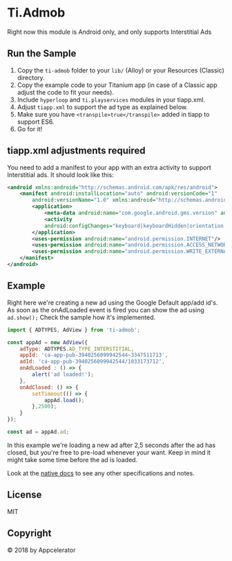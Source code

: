 # Ti.Admob
Right now this module is Android only, and only supports Interstitial Ads

## Run the Sample

1. Copy the `ti-admob` folder to your `lib/` (Alloy) or your Resources (Classic) directory.
2. Copy the example code to your Titanium app (in case of a Classic app adjust the code to fit your needs).
3. Include `hyperloop` and `ti.playservices` modules in your tiapp.xml.
4. Adjust `tiapp.xml` to support the ad type as explained below.
5. Make sure you have `<transpile>true</transpile>` added in tiapp to support ES6.
6. Go for it!

## tiapp.xml adjustments required
You need to add a manifest to your app with an extra activity to support Interstitial ads. It should look like this:
```xml
<android xmlns:android="http://schemas.android.com/apk/res/android">
    <manifest android:installLocation="auto" android:versionCode="1"
        android:versionName="1.0" xmlns:android="http://schemas.android.com/apk/res/android">
        <application>
            <meta-data android:name="com.google.android.gms.version" android:value="@integer/google_play_services_version"/>
            <activity
            android:configChanges="keyboard|keyboardHidden|orientation|screenLayout|uiMode|screenSize|smallestScreenSize" android:name="com.google.android.gms.ads.AdActivity"/>
        </application>
        <uses-permission android:name="android.permission.INTERNET"/>
        <uses-permission android:name="android.permission.ACCESS_NETWORK_STATE"/>
        <uses-permission android:name="android.permission.WRITE_EXTERNAL_STORAGE"/>
    </manifest>
</android>
```

## Example
Right here we're creating a new ad using the Google Default app/add id's. As soon as the onAdLoaded event is fired you can show the ad using `ad.show();`
Check the sample how it's implemented.

```javascript
import { ADTYPES, AdView } from 'ti-admob';

const appAd = new AdView({
    adType: ADTYPES.AD_TYPE_INTERSTITIAL,
    appId: 'ca-app-pub-3940256099942544~3347511713',
    adId: 'ca-app-pub-3940256099942544/1033173712',
    onAdLoaded : () => {
        alert('ad loaded!');
    },
    onAdClosed: () => {
        setTimeout(() => {
            appAd.load();
        },2500);
    }
});

const ad = appAd.ad;

```

In this example we're loading a new ad after 2,5 seconds after the ad has closed, but you're free to pre-load whenever your want. Keep in mind it might take some time before the ad is loaded.

Look at the [native docs](https://developers.google.com/admob/android/interstitial) to see any other specifications and notes.

## License
MIT

## Copyright
&copy; 2018 by Appcelerator
